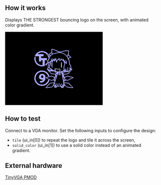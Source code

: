 <!---

This file is used to generate your project datasheet. Please fill in the information below and delete any unused
sections.

You can also include images in this folder and reference them in the markdown. Each image must be less than
512 kb in size, and the combined size of all images must be less than 1 MB.
-->

## How it works

Displays THE STRONGEST bouncing logo on the screen, with animated color gradient.

![THE STRONGEST screensaver](screensaver.gif)

## How to test

Connect to a VGA monitor. Set the following inputs to configure the design:
- `tile` (ui_in[0]) to repeat the logo and tile it across the screen,
- `solid_color` (ui_in[1]) to use a solid color instead of an animated gradient.

## External hardware

[TinyVGA PMOD](https://github.com/mole99/tiny-vga)
